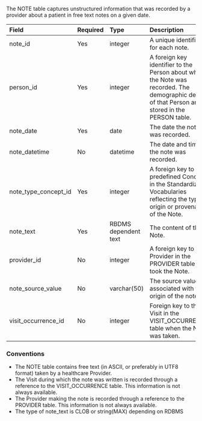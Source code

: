 The NOTE table captures unstructured information that was recorded by a provider about a patient in free text notes on a given date.

Field|Required|Type|Description
:--------------------|:--------|:------------|:--------------------------------------------------------
|note_id|Yes|integer|A unique identifier for each note.|
|person_id|Yes|integer|A foreign key identifier to the Person about whom the Note was recorded. The demographic details of that Person are stored in the PERSON table.|
|note_date |Yes|date|The date the note was recorded.|
|note_datetime|No|datetime|The date and time the note was recorded.|
|note_type_concept_id|Yes|integer|A foreign key to the predefined Concept in the Standardized Vocabularies reflecting the type, origin or provenance of the Note.|
|note_text|Yes|RBDMS dependent text|The content of the Note.|
|provider_id|No|integer|A foreign key to the Provider in the PROVIDER table who took the Note.|
|note_source_value|No|varchar(50)|The source value associated with the origin of the note|
|visit_occurrence_id|No|integer|Foreign key to the Visit in the VISIT_OCCURRENCE table when the Note was taken.|

### Conventions 
  * The NOTE table contains free text (in ASCII, or preferably in UTF8 format) taken by a healthcare Provider.
  * The Visit during which the note was written is recorded through a reference to the VISIT_OCCURRENCE table. This information is not always available.
  * The Provider making the note is recorded through a reference to the PROVIDER table. This information is not always available.
  * The type of note_text is CLOB or string(MAX) depending on RDBMS
